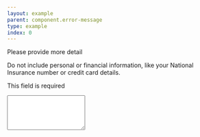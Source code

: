 ```yaml
---
layout: example
parent: component.error-message
type: example
index: 0
---
```


<div class="ds_question  ds_question--error" id="error-id-three">
    <label class="ds_label" for="textarea">Please provide more detail</label>
    <p class="ds_hint-text" id="hint-text-more-detail">Do not include personal or financial information, like your National Insurance number or credit card details.</p>
    <p class="ds_question__error-message" data-form="error-more-detail">This field is required</p>
    <textarea rows="5" class="ds_input  ds_input--error" id="textarea" aria-invalid="true" aria-required="true" aria-describedby="hint-text-more-detail" data-form="textarea-more-detail"></textarea>
</div>
